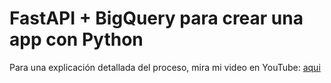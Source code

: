 # FastAPI + BigQuery para crear una app con Python

Para una explicación detallada del proceso, mira mi video en YouTube: [aqui](https://youtu.be/fGa1v4ISHws)
